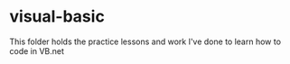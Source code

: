 # visual-basic
This folder holds the practice lessons and work I've done to learn how to code in VB.net
